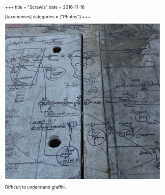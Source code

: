 +++
title = "Scrawls"
date = 2016-11-16

[taxonomies]
categories = ["Photos"]
+++

![Scrawls](scrawls.jpeg)

Difficult to understand graffiti.
